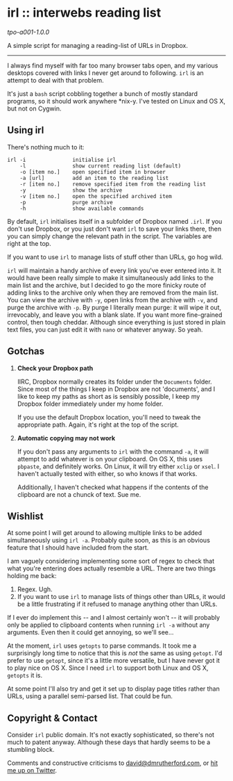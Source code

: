 irl :: interwebs reading list
=============================

*tpo-a001-1.0.0*

A simple script for managing a reading-list of URLs in Dropbox.


***


I always find myself with far too many browser tabs open, and my various desktops covered with links I never get around to following. `irl` is an attempt to deal with that problem.

It's just a `bash` script cobbling together a bunch of mostly standard programs, so it should work anywhere *nix-y. I've tested on Linux and OS X, but not on Cygwin.


Using irl
---------

There's nothing much to it:

    irl -i               initialise irl
        -l               show current reading list (default)
        -o [item no.]    open specified item in browser
        -a [url]         add an item to the reading list
        -r [item no.]    remove specified item from the reading list
        -y               show the archive
        -v [item no.]    open the specified archived item
        -p               purge archive
        -h               show available commands

By default, `irl` initialises itself in a subfolder of Dropbox named `.irl`. If you don't use Dropbox, or you just don't want `irl` to save your links there, then you can simply change the relevant path in the script. The variables are right at the top.

If you want to use `irl` to manage lists of stuff other than URLs, go hog wild.

`irl` will maintain a handy archive of every link you've ever entered into it. It would have been really simple to make it simultaneously add links to the main list and the archive, but I decided to go the more finicky route of adding links to the archive only when they are removed from the main list. You can view the archive with `-y`, open links from the archive with `-v`, and purge the archive with `-p`. By purge I literally mean purge: it will wipe it out, irrevocably, and leave you with a blank slate. If you want more fine-grained control, then tough cheddar. Although since everything is just stored in plain text files, you can just edit it with `nano` or whatever anyway. So yeah.


Gotchas
-------

1.  **Check your Dropbox path**

    IIRC, Dropbox normally creates its folder under the `Documents` folder. Since most of the things I keep in Dropbox are not 'documents', and I like to keep my paths as short as is sensibly possible, I keep my Dropbox folder immediately under my home folder.

    If you use the default Dropbox location, you'll need to tweak the appropriate path. Again, it's right at the top of the script.

2.  **Automatic copying may not work**

    If you don't pass any arguments to `irl` with the command `-a`, it will attempt to add whatever is on your clipboard. On OS X, this uses `pbpaste`, and definitely works. On Linux, it will try either `xclip` or `xsel`. I haven't actually tested with either, so who knows if that works.

    Additionally, I haven't checked what happens if the contents of the clipboard are not a chunck of text. Sue me.


Wishlist
--------

At some point I will get around to allowing multiple links to be added simultaneously using `irl -a`. Probably quite soon, as this is an obvious feature that I should have included from the start.

I am vaguely considering implementing some sort of regex to check that what you're entering does actually resemble a URL. There are two things holding me back:

1.  Regex. Ugh.
2.  If you want to use `irl` to manage lists of things other than URLs, it would be a little frustrating if it refused to manage anything other than URLs.

If I ever do implement this -- and I almost certainly won't -- it will probably only be applied to clipboard contents when running `irl -a` without any arguments. Even then it could get annoying, so we'll see...

At the moment, `irl` uses `getopts` to parse commands. It took me a surprisingly long time to notice that this is *not* the same as using `getopt`. I'd prefer to use `getopt`, since it's a little more versatile, but I have never got it to play nice on OS X. Since I need `irl` to support both Linux and OS X, `getopts` it is.

At some point I'll also try and get it set up to display page titles rather than URLs, using a parallel semi-parsed list. That could be fun.


Copyright & Contact
-------------------

Consider `irl` public domain. It's not exactly sophisticated, so there's not much to patent anyway. Although these days that hardly seems to be a stumbling block.

Comments and constructive criticisms to [david@dmrutherford.com](mailto:david@dmrutherford.com), or [hit me up on Twitter](https://twitter.com/DMRutherford).
